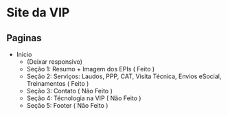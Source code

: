# Site da VIP

## Paginas

-   Inicio
    -   (Deixar responsivo)
    -   Seção 1: Resumo + Imagem dos EPIs ( Feito )
    -   Seção 2: Serviços: Laudos, PPP, CAT, Visita Técnica, Envios eSocial, Treinamentos ( Feito )
    -   Seção 3: Contato ( Não Feito )
    -   Seção 4: Técnologia na VIP ( Não Feito )
    -   Seção 5: Footer ( Não Feito )
